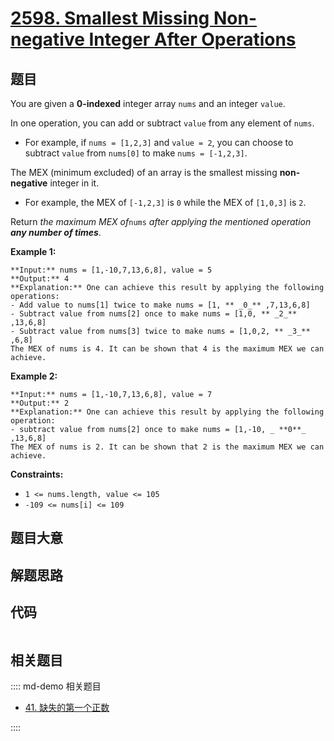 # [2598. Smallest Missing Non-negative Integer After Operations](https://leetcode.com/problems/smallest-missing-non-negative-integer-after-operations)

## 题目

You are given a **0-indexed** integer array `nums` and an integer `value`.

In one operation, you can add or subtract `value` from any element of `nums`.

  * For example, if `nums = [1,2,3]` and `value = 2`, you can choose to subtract `value` from `nums[0]` to make `nums = [-1,2,3]`.

The MEX (minimum excluded) of an array is the smallest missing **non-
negative** integer in it.

  * For example, the MEX of `[-1,2,3]` is `0` while the MEX of `[1,0,3]` is `2`.

Return _the maximum MEX of_`nums` _after applying the mentioned operation
**any number of times**_.



**Example 1:**

    
    
    **Input:** nums = [1,-10,7,13,6,8], value = 5
    **Output:** 4
    **Explanation:** One can achieve this result by applying the following operations:
    - Add value to nums[1] twice to make nums = [1, ** _0_** ,7,13,6,8]
    - Subtract value from nums[2] once to make nums = [1,0, ** _2_** ,13,6,8]
    - Subtract value from nums[3] twice to make nums = [1,0,2, ** _3_** ,6,8]
    The MEX of nums is 4. It can be shown that 4 is the maximum MEX we can achieve.
    

**Example 2:**

    
    
    **Input:** nums = [1,-10,7,13,6,8], value = 7
    **Output:** 2
    **Explanation:** One can achieve this result by applying the following operation:
    - subtract value from nums[2] once to make nums = [1,-10, _ **0**_ ,13,6,8]
    The MEX of nums is 2. It can be shown that 2 is the maximum MEX we can achieve.
    



**Constraints:**

  * `1 <= nums.length, value <= 105`
  * `-109 <= nums[i] <= 109`


## 题目大意

## 解题思路

## 代码

```javascript

```

## 相关题目

:::: md-demo 相关题目
- [41. 缺失的第一个正数](./0041.md)

::::
